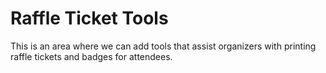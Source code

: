 # Raffle Ticket Tools

This is an area where we can add tools that assist organizers with printing raffle tickets and badges for attendees.